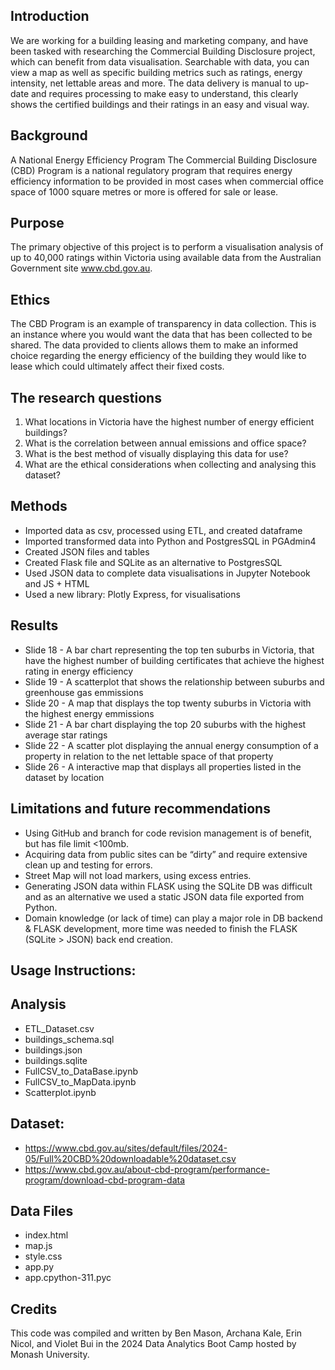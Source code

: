 Introduction
-
We are working for a building leasing and marketing company, and have been tasked with researching the Commercial Building Disclosure project, which can benefit from data visualisation. 
Searchable with data, you can view a map as well as specific building metrics such as ratings, energy intensity, net lettable areas and more.
The data delivery is manual to up-date and requires processing to make easy to understand, this clearly shows the certified buildings and their ratings in an easy and visual way.

Background
-
A National Energy Efficiency Program
The Commercial Building Disclosure (CBD) Program is a national regulatory program that requires energy efficiency information to be provided in most cases when commercial office space of 1000 square metres or more is offered for sale or lease.

Purpose
-
The primary objective of this project is to perform a visualisation analysis of up to 40,000 ratings within Victoria using available data from the Australian Government site www.cbd.gov.au.

Ethics
-
The CBD Program is an example of transparency in data collection. This is an instance where you would want the data that has been collected to be shared. The data provided to clients allows them to make an informed choice regarding the energy efficiency of the building they would like to lease which could ultimately affect their fixed costs. 

The research questions
-
1. What locations in Victoria have the highest number of energy efficient buildings?
2. What is the correlation between annual emissions and office space?
3. What is the best method of visually displaying this data for use?
4. What are the ethical considerations when collecting and analysing this dataset?


Methods
-
- Imported data as csv, processed using ETL, and created dataframe
- Imported transformed data into Python and PostgresSQL in PGAdmin4
- Created JSON files and tables 
- Created Flask file and SQLite as an alternative to PostgresSQL
- Used JSON data to complete data visualisations in Jupyter Notebook and JS + HTML
- Used a new library: Plotly Express, for visualisations

Results
-
- Slide 18 - A bar chart representing the top ten suburbs in Victoria, that have the highest number of building certificates that achieve the highest rating in energy efficiency
- Slide 19 - A scatterplot that shows the relationship between suburbs and greenhouse gas emmissions
- Slide 20 - A map that displays the top twenty suburbs in Victoria with the highest energy emmissions
- Slide 21 - A bar chart displaying the top 20 suburbs with the highest average star ratings
- Slide 22 - A scatter plot displaying the annual energy consumption of a property in relation to the net lettable space of that property
- Slide 26 - A interactive map that displays all properties listed in the dataset by location

Limitations and future recommendations
-
- Using GitHub and branch for code revision management is of benefit, but has file limit <100mb. 
- Acquiring data from public sites can be “dirty” and require extensive clean up and testing for errors.
- Street Map will not load markers, using excess entries. 
- Generating JSON data within FLASK using the SQLite DB was difficult and as an alternative we used a static JSON data file exported from Python.
- Domain knowledge (or lack of time) can play a major role in DB backend & FLASK development, more time was needed to finish the FLASK (SQLite > JSON) back end creation.

Usage Instructions:
-
 Analysis
 -
 - ETL_Dataset.csv
 - buildings_schema.sql
 - buildings.json
 - buildings.sqlite
 - FullCSV_to_DataBase.ipynb
 - FullCSV_to_MapData.ipynb
 - Scatterplot.ipynb
 
 Dataset:
 -
 -  https://www.cbd.gov.au/sites/default/files/2024-05/Full%20CBD%20downloadable%20dataset.csv
 - https://www.cbd.gov.au/about-cbd-program/performance-program/download-cbd-program-data

Data Files
 -
- index.html
- map.js
- style.css
- app.py
- app.cpython-311.pyc

Credits
-
This code was compiled and written by Ben Mason, Archana Kale, Erin Nicol, and Violet Bui in the 2024 Data Analytics Boot Camp hosted by Monash University.

